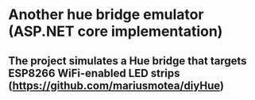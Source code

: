 # Another hue bridge emulator (ASP.NET core implementation)

## The project simulates a Hue bridge that targets ESP8266 WiFi-enabled LED strips (https://github.com/mariusmotea/diyHue)
